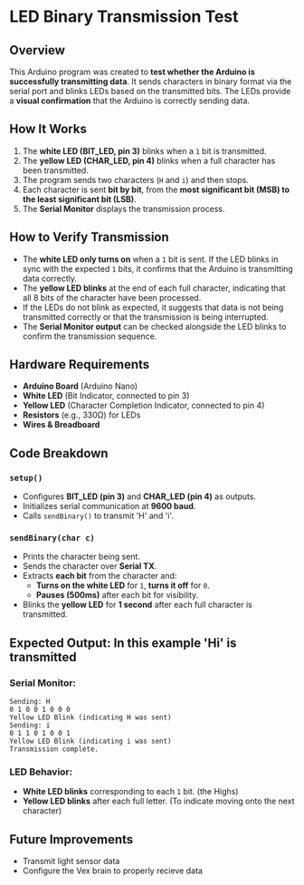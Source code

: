 # LED Binary Transmission Test

## Overview
This Arduino program was created to **test whether the Arduino is successfully transmitting data**. It sends characters in binary format via the serial port and blinks LEDs based on the transmitted bits. The LEDs provide a **visual confirmation** that the Arduino is correctly sending data.

## How It Works
1. The **white LED (BIT_LED, pin 3)** blinks when a `1` bit is transmitted.
2. The **yellow LED (CHAR_LED, pin 4)** blinks when a full character has been transmitted.
3. The program sends two characters (`H` and `i`) and then stops.
4. Each character is sent **bit by bit**, from the **most significant bit (MSB) to the least significant bit (LSB)**.
5. The **Serial Monitor** displays the transmission process.

## How to Verify Transmission
- The **white LED only turns on** when a `1` bit is sent. If the LED blinks in sync with the expected `1` bits, it confirms that the Arduino is transmitting data correctly.
- The **yellow LED blinks** at the end of each full character, indicating that all 8 bits of the character have been processed.
- If the LEDs do not blink as expected, it suggests that data is not being transmitted correctly or that the transmission is being interrupted.
- The **Serial Monitor output** can be checked alongside the LED blinks to confirm the transmission sequence.

## Hardware Requirements
- **Arduino Board** (Arduino Nano)
- **White LED** (Bit Indicator, connected to pin 3)
- **Yellow LED** (Character Completion Indicator, connected to pin 4)
- **Resistors** (e.g., 330Ω) for LEDs
- **Wires & Breadboard**

## Code Breakdown
### `setup()`
- Configures **BIT_LED (pin 3)** and **CHAR_LED (pin 4)** as outputs.
- Initializes serial communication at **9600 baud**.
- Calls `sendBinary()` to transmit 'H' and 'i'.

### `sendBinary(char c)`
- Prints the character being sent.
- Sends the character over **Serial TX**.
- Extracts **each bit** from the character and:
  - **Turns on the white LED** for `1`, **turns it off** for `0`.
  - **Pauses (500ms)** after each bit for visibility.
- Blinks the **yellow LED** for **1 second** after each full character is transmitted.

## Expected Output: In this example 'Hi' is transmitted
### Serial Monitor:
```
Sending: H
0 1 0 0 1 0 0 0 
Yellow LED Blink (indicating H was sent)
Sending: i
0 1 1 0 1 0 0 1 
Yellow LED Blink (indicating i was sent)
Transmission complete.
```
### LED Behavior:
- **White LED blinks** corresponding to each `1` bit. (the Highs)
- **Yellow LED blinks** after each full letter. (To indicate moving onto the next character)

## Future Improvements
-   Transmit light sensor data
-   Configure the Vex brain to properly recieve data

